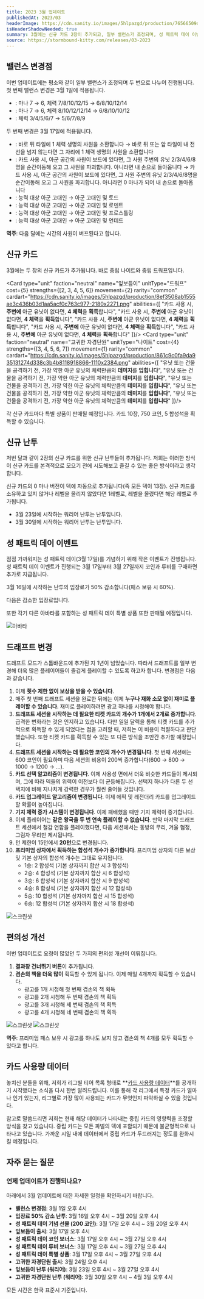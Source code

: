 ```yaml
---
title: 2023 3월 업데이트
publishedAt: 2023/03
headerImage: https://cdn.sanity.io/images/5hlpazgd/production/76566509d2090aa29393d996ce1e7f8cdda224e1-1920x622.png
isHeaderShadowNeeded: true
summary: 3월에는 신규 카드 2장이 추가되고, 일부 밸런스가 조정되며, 성 패트릭 데이 이벤트가 진행됩니다!
source: https://stormbound-kitty.com/releases/03-2023
---
```


<script>
    import Old from "$components/Old.svelte";
    import ImageBlock from "$components/ImageBlock.svelte";
    import FlexibleList from "$components/FlexibleList.svelte";
    import Icon from "$components/Icon.svelte";
    import Card from "$components/Card.svelte";
    import CardLink from "$components/CardLink.svelte";
    import Comment from "$components/Comment.svelte";
    import DiscountedBrawl from "$components/DiscountedBrawl.md";
</script>

## 밸런스 변경점
이번 업데이트에는 평소와 같이 일부 밸런스가 조정되며 두 번으로 나누어 진행됩니다. 첫 번째 밸런스 변경은 3월 1일에 적용됩니다.

  - <CardLink target="부활자 사이로" />: 마나 <Old>7</Old> → 6, 체력 <Old>7/8/10/12/15</Old> → 6/8/10/12/14
  - <CardLink target="군중의 여왕" />: 마나 <Old>7</Old> → 6, 체력 <Old>8/10/12/12/14</Old> → 6/8/10/10/12
  - <CardLink target="정신의 사원" />: 체력 <Old>3/4/5/6/7</Old> → 5/6/7/8/9

두 번째 변경은 3월 17일에 적용됩니다.

  - <CardLink target="생명의 사원" />: <Old>바로 뒤 타일에 1 체력 생명의 사원을 소환합니다</Old> → 바로 뒤 또는 앞 타일이 내 전선을 넘지 않는다면 그 자리에 1 체력 생명의 사원을 소환합니다
  - <CardLink target="공간의 사원" />: <Old>카드 사용 시, 아군 공간의 사원이 보드에 있다면, 그 사원 주변의 유닛 2/3/4/6/8명을 순간이동해 오고 그 사원을 파괴합니다. 아니라면 내 손으로 돌아옵니다</Old> → 카드 사용 시, 아군 공간의 사원이 보드에 있다면, 그 사원 주변의 유닛 2/3/4/6/8명을 순간이동해 오고 그 사원을 파괴합니다. 아니라면 0 마나가 되어 내 손으로 돌아옵니다
  - <CardLink target="역병 군주" />: 능력 대상 <Old>아군 고대인</Old> → 아군 고대인 및 토드
  - <CardLink target="흡수하는 말썽쟁이" />: 능력 대상 <Old>아군 고대인</Old> → 아군 고대인 및 로덴트
  - <CardLink target="오르곤 착취자" />: 능력 대상 <Old>아군 고대인</Old> → 아군 고대인 및 프로스틀링
  - <CardLink target="순교의 기식자" />: 능력 대상 <Old>아군 고대인</Old> → 아군 고대인 및 언데드

<Comment>

**역주**: 다음 달에는 시간의 사원이 버프된다고 합니다.

</Comment>

## 신규 카드
3월에는 두 장의 신규 카드가 추가됩니다. 바로 중립 나이트와 중립 드워프입니다.

<Card type="unit" faction="neutral" name="잎보듬이" unitType="드워프" cost={5} strengths={[2, 3, 4, 5, 6]} movement={2} rarity="common" cardart="https://cdn.sanity.io/images/5hlpazgd/production/8ef3508ab1555ae3c436b03d1aa5acf0c763c977-2180x2271.png" abilities={[
    "카드 사용 시, **주변에** 아군 유닛이 없다면, **4 체력**을 **획득**합니다",
    "카드 사용 시, **주변에** 아군 유닛이 없다면, **4 체력**을 **획득**합니다",
    "카드 사용 시, **주변에** 아군 유닛이 없다면, **4 체력**을 **획득**합니다",
    "카드 사용 시, **주변에** 아군 유닛이 없다면, **4 체력**을 **획득**합니다",
    "카드 사용 시, **주변에** 아군 유닛이 없다면, **4 체력**을 **획득**합니다"
]}/>
<Card type="unit" faction="neutral" name="고귀한 자경단원" unitType="나이트" cost={4} strengths={[3, 4, 5, 6, 7]} movement={1} rarity="common" cardart="https://cdn.sanity.io/images/5hlpazgd/production/861c9c0fa9da935131274d338c3b4b8118918866-1110x2384.png" abilities={[
    "유닛 또는 건물을 공격하기 전, 가장 약한 아군 유닛의 체력만큼의 **데미지**를 **입힙니다**",
    "유닛 또는 건물을 공격하기 전, 가장 약한 아군 유닛의 체력만큼의 **데미지**를 **입힙니다**",
    "유닛 또는 건물을 공격하기 전, 가장 약한 아군 유닛의 체력만큼의 **데미지**를 **입힙니다**",
    "유닛 또는 건물을 공격하기 전, 가장 약한 아군 유닛의 체력만큼의 **데미지**를 **입힙니다**",
    "유닛 또는 건물을 공격하기 전, 가장 약한 아군 유닛의 체력만큼의 **데미지**를 **입힙니다**"
]}/>

각 신규 카드마다 특별 상품이 판매될 예정입니다. 카드 10장, <Icon type="coin" /> 750 코인, <Icon type="stone" /> 5 합성석을 획득할 수 있습니다.

## 신규 난투
저번 달과 같이 2장의 신규 카드를 위한 신규 난투들이 추가됩니다. 저희는 이러한 방식이 신규 카드를 본격적으로 모으기 전에 시도해보고 즐길 수 있는 좋은 방식이라고 생각합니다.

신규 카드의 0 마나 버전이 덱에 자동으로 추가됩니다(즉 모든 덱이 13장). 신규 카드를 소유하고 있지 않거나 레벨을 올리지 않았다면 1레벨로, 레벨을 올렸다면 해당 레벨로 추가됩니다.

  - 3월 23일에 시작하는 워리어 난투는 <CardLink target="잎보듬이" /> 난투입니다.
  - 3월 30일에 시작하는 워리어 난투는 <CardLink target="고귀한 자경단원" /> 난투입니다.

## 성 패트릭 데이 이벤트
점점 가까워지는 성 패트릭 데이(3월 17일)를 기념하기 위해 작은 이벤트가 진행됩니다. 성 패트릭 데이 이벤트가 진행되는 3월 17일부터 3월 27일까지 코인과 루비를 구매하면 추가로 지급됩니다.

3월 16일에 시작하는 난투의 입장료가 50% 감소합니다(패스 보유 시 60%).

다음은 감소한 입장료입니다.

<DiscountedBrawl />

또한 각기 다른 아바타를 포함하는 성 패트릭 데이 특별 상품 또한 판매될 예정입니다.

<FlexibleList setFontSizeFixed disableVertical>
    <img alt="아바타" src="https://cdn.sanity.io/images/5hlpazgd/production/a113b2bb4257c0d9197090b6f5648a2d815e2374-1220x500.png#screenshot" />
</FlexibleList>

## 드래프트 변경
드래프트 모드가 스톰바운드에 추가된 지 1년이 넘었습니다. 따라서 드래프트를 일부 변경해 더욱 많은 플레이어들이 즐겁게 플레이할 수 있도록 하고자 합니다. 변경점은 다음과 같습니다.

  1. 이제 **횟수 제한 없이 보상을 받을 수 있습니다**.
  2. 매주 첫 번째 드래프트 세션을 완료한 뒤에는 이제 **누구나 재화 소모 없이 재미로 플레이할 수 있습니다**. 재미로 플레이하려면 광고 하나를 시청해야 합니다.
  3. **드래프트 세션을 시작하는 데 필요한 티켓 카드의 개수가 1개에서 2개로 증가합니다**. 급격한 변화라는 것은 인지하고 있습니다. 다만 일일 달력을 통해 티켓 카드를 추가적으로 획득할 수 있게 되었다는 점을 고려할 때, 저희는 이 비용이 적절하다고 판단했습니다. 또한 티켓 카드를 획득할 수 있는 또 다른 방식을 조만간 추가할 예정입니다.
  4. **드래프트 세션을 시작하는 데 필요한 코인의 개수가 변경됩니다**. 첫 번째 세션에는 600 코인이 필요하며 다음 세션의 비용이 200씩 증가합니다(600 → 800 → 1000 → 1200 → ...).
  5. **카드 선택 알고리즘이 변경됩니다**. 이제 사용성 면에서 더욱 비슷한 카드들이 제시되며, 그에 따라 덱들의 위력이 이전보다 더 균등해집니다. 선택지 하나가 다른 두 선택지에 비해 지나치게 강력한 경우가 훨씬 줄어들 것입니다.
  6. **카드 업그레이드 알고리즘이 변경됩니다**. 이제 에픽 및 레전더리 카드를 업그레이드할 확률이 높아집니다.
  7. **기지 체력 증가 시스템이 변경됩니다**. 이제 패배했을 때만 기지 체력이 증가합니다.
  8. 이제 플레이어는 **같은 왕국을 두 번 연속 플레이할 수 없습니다**. 만약 마지막 드래프트 세션에서 철갑 연합을 플레이했다면, 다음 세션에서는 동방의 무리, 겨울 협정, 그림자 무리만 제시됩니다.
  9. 턴 제한이 15턴에서 **20턴**으로 변경됩니다.
  10. **프리미엄 상자에서 획득하는 합성석 개수가 증가합니다**. 프리미엄 상자의 다른 보상 및 기본 상자의 합성석 개수는 그대로 유지됩니다.
      * 1승: <Icon type="stone" /> 2 합성석 (기본 상자까지 합산 시 <Icon type="stone" /> 3 합성석)
      * 2승: <Icon type="stone" /> 4 합성석 (기본 상자까지 합산 시 <Icon type="stone" /> 6 합성석)
      * 3승: <Icon type="stone" /> 6 합성석 (기본 상자까지 합산 시 <Icon type="stone" /> 9 합성석)
      * 4승: <Icon type="stone" /> 8 합성석 (기본 상자까지 합산 시 <Icon type="stone" /> 12 합성석)
      * 5승: <Icon type="stone" /> 10 합성석 (기본 상자까지 합산 시 <Icon type="stone" /> 15 합성석)
      * 6승: <Icon type="stone" /> 12 합성석 (기본 상자까지 합산 시 <Icon type="stone" /> 18 합성석)

<FlexibleList allowOverflow>
    <img alt="스크린샷" src="https://cdn.sanity.io/images/5hlpazgd/production/e6f055b16a24888abc0b1c23e8e9e6d2060a951c-540x959.png#screenshot" />
</FlexibleList>

## 편의성 개선
이번 업데이트로 요청이 많았던 두 가지의 편의성 개선이 이뤄집니다.

  1. **결과창 건너뛰기 버튼**이 추가됩니다.
  2. **겸손의 책을 더욱 많이** 획득할 수 있게 됩니다. 이제 매일 4개까지 획득할 수 있습니다.
      * 광고를 1개 시청해 첫 번째 겸손의 책 획득
      * 광고를 2개 시청해 두 번째 겸손의 책 획득
      * 광고를 3개 시청해 세 번째 겸손의 책 획득
      * 광고를 4개 시청해 네 번째 겸손의 책 획득

<FlexibleList allowOverflow>
    <img alt="스크린샷" src="https://cdn.sanity.io/images/5hlpazgd/production/903588e751afbb4bf3c9ddf4d639387b68c84060-1080x2340.jpg#screenshot" />
    <img alt="스크린샷" src="https://cdn.sanity.io/images/5hlpazgd/production/5b3fdb4d84e5e423bc9a30adf5b00aabb6bd476a-1080x2340.jpg#screenshot" />
</FlexibleList>

<Comment>

**역주**: 프리미엄 패스 보유 시 광고를 하나도 보지 않고 겸손의 책 4개를 모두 획득할 수 있다고 합니다.

</Comment>

## 카드 사용량 데이터
놓치신 분들을 위해, 저희가 리그별 티어 목록 형태로 **[카드 사용량 데이터](https://sbkr.pages.dev/card-usages)**를 공개하기 시작했다는 소식을 다시 한번 알려드립니다. 이를 통해 각 리그에서 특정 카드가 얼마나 인기 있는지, 리그별로 가장 많이 사용되는 카드가 무엇인지 파악하실 수 있을 것입니다.

참고로 말씀드리면 저희는 현재 해당 데이터가 나타내는 중립 카드의 영향력을 조정할 방식을 찾고 있습니다. 중립 카드는 모든 파벌의 덱에 포함되기 때문에 불균형적으로 나타나고 있습니다. 가까운 시일 내에 데이터에서 중립 카드가 두드러지는 정도를 완화시킬 예정입니다.

## 자주 묻는 질문
### 언제 업데이트가 진행되나요?
아래에서 3월 업데이트에 대한 자세한 일정을 확인하시기 바랍니다.

  - **밸런스 변경점**: 3월 1일 오후 4시
  - **입장료 50% 감소 난투**: 3월 16일 오후 4시 ~ 3월 20일 오후 4시
  - **성 패트릭 데이 기념 선물 (200 코인)**: 3월 17일 오후 4시 ~ 3월 20일 오후 4시
  - **잎보듬이 출시**: 3월 17일 오후 4시
  - **성 패트릭 데이 코인 보너스**: 3월 17일 오후 4시 ~ 3월 27일 오후 4시
  - **성 패트릭 데이 루비 보너스**: 3월 17일 오후 4시 ~ 3월 27일 오후 4시
  - **성 패트릭 데이 특별 상품**: 3월 17일 오후 4시 ~ 3월 27일 오후 4시
  - **고귀한 자경단원 출시**: 3월 24일 오후 4시
  - **잎보듬이 난투 (워리어)**: 3월 23일 오후 4시 ~ 3월 27일 오후 4시
  - **고귀한 자경단원 난투 (워리어)**: 3월 30일 오후 4시 ~ 4월 3일 오후 4시

모든 시간은 한국 표준시 기준입니다.